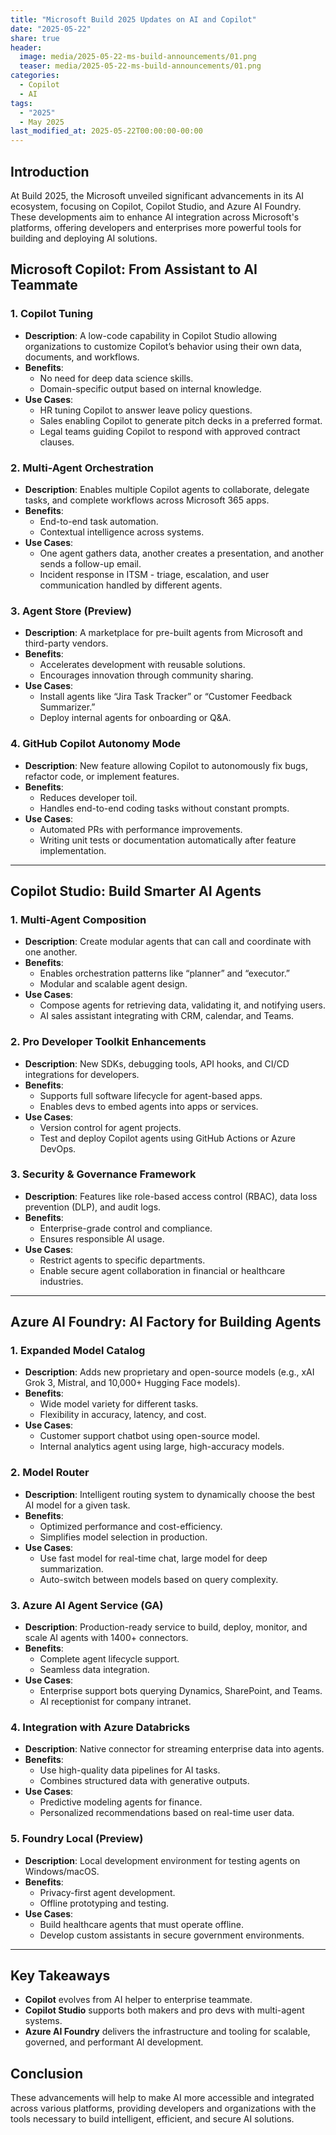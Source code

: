 ```yaml
---
title: "Microsoft Build 2025 Updates on AI and Copilot"
date: "2025-05-22"
share: true
header:
  image: media/2025-05-22-ms-build-announcements/01.png
  teaser: media/2025-05-22-ms-build-announcements/01.png
categories:
  - Copilot
  - AI
tags:
  - "2025"
  - May 2025
last_modified_at: 2025-05-22T00:00:00-00:00
---
```

## Introduction

At Build 2025, the Microsoft unveiled significant advancements in its AI ecosystem, focusing on Copilot, Copilot Studio, and Azure AI Foundry. These developments aim to enhance AI integration across Microsoft's platforms, offering developers and enterprises more powerful tools for building and deploying AI solutions.


## Microsoft Copilot: From Assistant to AI Teammate

### 1. Copilot Tuning

- **Description**: A low-code capability in Copilot Studio allowing organizations to customize Copilot’s behavior using their own data, documents, and workflows.
- **Benefits**:
  - No need for deep data science skills.
  - Domain-specific output based on internal knowledge.
- **Use Cases**:
  - HR tuning Copilot to answer leave policy questions.
  - Sales enabling Copilot to generate pitch decks in a preferred format.
  - Legal teams guiding Copilot to respond with approved contract clauses.

### 2. Multi-Agent Orchestration

- **Description**: Enables multiple Copilot agents to collaborate, delegate tasks, and complete workflows across Microsoft 365 apps.
- **Benefits**:
  - End-to-end task automation.
  - Contextual intelligence across systems.
- **Use Cases**:
  - One agent gathers data, another creates a presentation, and another sends a follow-up email.
  - Incident response in ITSM - triage, escalation, and user communication handled by different agents.

### 3. Agent Store (Preview)

- **Description**: A marketplace for pre-built agents from Microsoft and third-party vendors.
- **Benefits**:
  - Accelerates development with reusable solutions.
  - Encourages innovation through community sharing.
- **Use Cases**:
  - Install agents like “Jira Task Tracker” or “Customer Feedback Summarizer.”
  - Deploy internal agents for onboarding or Q&A.

### 4. GitHub Copilot Autonomy Mode

- **Description**: New feature allowing Copilot to autonomously fix bugs, refactor code, or implement features.
- **Benefits**:
  - Reduces developer toil.
  - Handles end-to-end coding tasks without constant prompts.
- **Use Cases**:
  - Automated PRs with performance improvements.
  - Writing unit tests or documentation automatically after feature implementation.

---

## Copilot Studio: Build Smarter AI Agents

### 1. Multi-Agent Composition

- **Description**: Create modular agents that can call and coordinate with one another.
- **Benefits**:
  - Enables orchestration patterns like “planner” and “executor.”
  - Modular and scalable agent design.
- **Use Cases**:
  - Compose agents for retrieving data, validating it, and notifying users.
  - AI sales assistant integrating with CRM, calendar, and Teams.

### 2. Pro Developer Toolkit Enhancements

- **Description**: New SDKs, debugging tools, API hooks, and CI/CD integrations for developers.
- **Benefits**:
  - Supports full software lifecycle for agent-based apps.
  - Enables devs to embed agents into apps or services.
- **Use Cases**:
  - Version control for agent projects.
  - Test and deploy Copilot agents using GitHub Actions or Azure DevOps.

### 3. Security & Governance Framework

- **Description**: Features like role-based access control (RBAC), data loss prevention (DLP), and audit logs.
- **Benefits**:
  - Enterprise-grade control and compliance.
  - Ensures responsible AI usage.
- **Use Cases**:
  - Restrict agents to specific departments.
  - Enable secure agent collaboration in financial or healthcare industries.

---

## Azure AI Foundry: AI Factory for Building Agents

### 1. Expanded Model Catalog

- **Description**: Adds new proprietary and open-source models (e.g., xAI Grok 3, Mistral, and 10,000+ Hugging Face models).
- **Benefits**:
  - Wide model variety for different tasks.
  - Flexibility in accuracy, latency, and cost.
- **Use Cases**:
  - Customer support chatbot using open-source model.
  - Internal analytics agent using large, high-accuracy models.

### 2. Model Router

- **Description**: Intelligent routing system to dynamically choose the best AI model for a given task.
- **Benefits**:
  - Optimized performance and cost-efficiency.
  - Simplifies model selection in production.
- **Use Cases**:
  - Use fast model for real-time chat, large model for deep summarization.
  - Auto-switch between models based on query complexity.

### 3. Azure AI Agent Service (GA)

- **Description**: Production-ready service to build, deploy, monitor, and scale AI agents with 1400+ connectors.
- **Benefits**:
  - Complete agent lifecycle support.
  - Seamless data integration.
- **Use Cases**:
  - Enterprise support bots querying Dynamics, SharePoint, and Teams.
  - AI receptionist for company intranet.

### 4. Integration with Azure Databricks

- **Description**: Native connector for streaming enterprise data into agents.
- **Benefits**:
  - Use high-quality data pipelines for AI tasks.
  - Combines structured data with generative outputs.
- **Use Cases**:
  - Predictive modeling agents for finance.
  - Personalized recommendations based on real-time user data.

### 5. Foundry Local (Preview)

- **Description**: Local development environment for testing agents on Windows/macOS.
- **Benefits**:
  - Privacy-first agent development.
  - Offline prototyping and testing.
- **Use Cases**:
  - Build healthcare agents that must operate offline.
  - Develop custom assistants in secure government environments.

---

## Key Takeaways
- **Copilot** evolves from AI helper to enterprise teammate.
- **Copilot Studio** supports both makers and pro devs with multi-agent systems.
- **Azure AI Foundry** delivers the infrastructure and tooling for scalable, governed, and performant AI development.


## Conclusion

These advancements will help to make AI more accessible and integrated across various platforms, providing developers and organizations with the tools necessary to build intelligent, efficient, and secure AI solutions.
